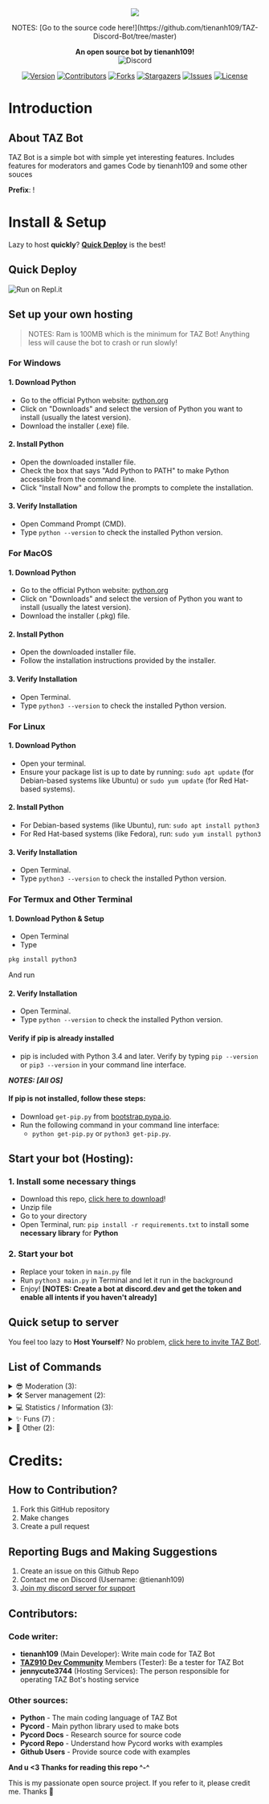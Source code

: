 <div align="center">
<center><img src="https://raw.githubusercontent.com/tienanh109/TAZ-Discord-Bot/main/image-banner.svg"/></center>
	<!--h1>TAZ Bot</h1-->
	<p>NOTES: [Go to the source code here!](https://github.com/tienanh109/TAZ-Discord-Bot/tree/master)</p>
	<b>An open source bot by tienanh109!</b>
	<br>
	
<img alt="Discord" src="https://img.shields.io/discord/1205813697361215568?label=Discord&style=for-the-badge&logo=discord&color=5865F2&logoColor=white">

[![Version][version-shield]](version-url)
[![Contributors][contributors-shield]][contributors-url]
[![Forks][forks-shield]][forks-url]
[![Stargazers][stars-shield]][stars-url]
[![Issues][issues-shield]][issues-url]
[![License][license-shield]][license-url]
</div>

# Introduction
## About TAZ Bot
TAZ Bot is a simple bot with simple yet interesting features.
Includes features for moderators and games
Code by tienanh109 and some other souces

**Prefix**: !


# Install & Setup
Lazy to host **quickly**? [**Quick Deploy**](#quick-deploy) is the best!
## Quick Deploy
![Run on Repl.it](https://repl.it/badge/github/tienanh109/TAZ-Discord-Bot)
## Set up your own hosting
> NOTES: Ram is 100MB which is the minimum for TAZ Bot! Anything less will cause the bot to crash or run slowly!
### For Windows
#### 1. Download Python
- Go to the official Python website: [python.org](https://www.python.org)
- Click on "Downloads" and select the version of Python you want to install (usually the latest version).
- Download the installer (.exe) file.

#### 2. Install Python
- Open the downloaded installer file.
- Check the box that says "Add Python to PATH" to make Python accessible from the command line.
- Click "Install Now" and follow the prompts to complete the installation.

#### 3. Verify Installation
- Open Command Prompt (CMD).
- Type `python --version` to check the installed Python version.

### For MacOS
#### 1. Download Python
- Go to the official Python website: [python.org](https://www.python.org)
- Click on "Downloads" and select the version of Python you want to install (usually the latest version).
- Download the installer (.pkg) file.

#### 2. Install Python
- Open the downloaded installer file.
- Follow the installation instructions provided by the installer.

#### 3. Verify Installation
- Open Terminal.
- Type `python3 --version` to check the installed Python version.

### For Linux
#### 1. Download Python
- Open your terminal.
- Ensure your package list is up to date by running: `sudo apt update` (for Debian-based systems like Ubuntu) or `sudo yum update` (for Red Hat-based systems).

#### 2. Install Python
- For Debian-based systems (like Ubuntu), run: `sudo apt install python3`
- For Red Hat-based systems (like Fedora), run: `sudo yum install python3`

#### 3. Verify Installation
- Open Terminal.
- Type `python3 --version` to check the installed Python version.

### For Termux and Other Terminal
#### 1. Download Python & Setup
- Open Terminal
- Type
```bash
pkg install python3
```
And run
#### 2. Verify Installation
- Open Terminal.
- Type `python --version` to check the installed Python version.

#### Verify if pip is already installed
- pip is included with Python 3.4 and later. Verify by typing `pip --version` or `pip3 --version` in your command line interface.

***NOTES: [All OS]***
#### If pip is not installed, follow these steps:
- Download `get-pip.py` from [bootstrap.pypa.io](https://bootstrap.pypa.io/get-pip.py).
- Run the following command in your command line interface:
  - `python get-pip.py` or `python3 get-pip.py`.

## Start your bot (Hosting):
### 1. Install some necessary things 
- Download this repo, [click here to download](https://github.com/tienanh109/TAZ-Discord-Bot/archive/refs/heads/main.zip)!
- Unzip file
- Go to your directory
- Open Terminal, run: `pip install -r requirements.txt` to install some **necessary library** for **Python**

### 2. Start your bot
- Replace your token in `main.py` file
- Run `python3 main.py` in Terminal and let it run in the background
- Enjoy!
**[NOTES: Create a bot at **discord.dev** and get the token and enable all intents if you haven't already]**

## Quick setup to server
You feel too lazy to **Host Yourself**? No problem, [click here to invite TAZ Bot!](https://discord.com/oauth2/authorize?client_id=926795496469704765&permissions=8&scope=bot).


## List of Commands
<details>
<summary>😎 Moderation (3):</summary>

- `/ban`: User a ban
- `/kick`: Kick a user
- `/timeout`: Timeout a user

</details>

<details>
<summary>🛠️ Server management (2):</summary>

- `/create-channel`: Create a new channel
- `/give_role`: Give the role to a user 

</details>

<details>
<summary>💻 Statistics / Information (3): </summary>

- `/serverinfo`: View statistics / information about the server
- `/userinfo`: View information about a user
- `/ping`: View bot latency

</details>

<details>
<summary>✨ Funs (7) :</summary>

- `/say`: Tell the bot to say anything
- `/calculate`: A Calculator on a bot (+;-;*;/)
- `/google`: Create quick google search links!
- `/ai-prompt`: Generate content from prompt!!!!
- `/tic`: Play tic tac toe game with friends on your server!
- `/guess`: Guess numbers from 1 to 10
- `/counter`: idk...

</details>

<details>
<summary>🗿 Other (2):</summary>

- `/help`: Show help & all commands
- `/invite`: Show invite link of bot

</details>

# Credits:
## How to Contribution?
1. Fork this GitHub repository
2. Make changes
3. Create a pull request

## Reporting Bugs and Making Suggestions
1. Create an issue on this Github Repo
2. Contact me on Discord (Username: @tienanh109)
3. [Join my discord server for support](https://tienanh109.github.io/dc)

## Contributors:
### Code writer:
- **tienanh109** (Main Developer): Write main code for TAZ Bot
- **[TAZ910 Dev Community](https://tienanh109.github.io/dc)** Members (Tester): Be a tester for TAZ Bot
- **jennycute3744** (Hosting Services): The person responsible for operating TAZ Bot's hosting service

### Other sources:
- **Python** - The main coding language of TAZ Bot
- **Pycord** - Main python library used to make bots
- **Pycord Docs** - Research source for source code
- **Pycord Repo** - Understand how Pycord works with examples
- **Github Users** - Provide source code with examples

**And u <3 Thanks for reading this repo ^-^**


This is my passionate open source project. If you refer to it, please credit me. Thanks 💖



[version-shield]: https://img.shields.io/badge/version-1.1.0_beta-purple?style=for-the-badge
[version-url]: https://github.com/tienanh109/TAZ-Discord-Bot
[contributors-shield]: https://img.shields.io/github/contributors/tienanh109/TAZ-Discord-Bot.svg?style=for-the-badge&color=blue
[contributors-url]: https://github.com/tienanh109/TAZ-Discord-Bot/graphs/contributors
[forks-shield]: https://img.shields.io/github/forks/tienanh109/TAZ-Discord-Bot.svg?style=for-the-badge&color=red
[forks-url]: https://github.com/tienanh109/TAZ-Discord-Bot/network/members
[stars-shield]: https://img.shields.io/github/stars/tienanh109/TAZ-Discord-Bot.svg?style=for-the-badge&color=yellow
[stars-url]: https://github.com/tienanh109/TAZ-Discord-Bot/stargazers
[issues-shield]: https://img.shields.io/github/issues/tienanh109/TAZ-Discord-Bot.svg?style=for-the-badge
[issues-url]: https://github.com/tienanh109/TAZ-Discord-Bot/issues
[license-shield]: https://img.shields.io/github/license/tienanh109/TAZ-Discord-Bot.svg?style=for-the-badge&&color=orange
[license-url]: https://github.com/tienanh109/TAZ-Discord-Bot/blob/master/LICENSE
